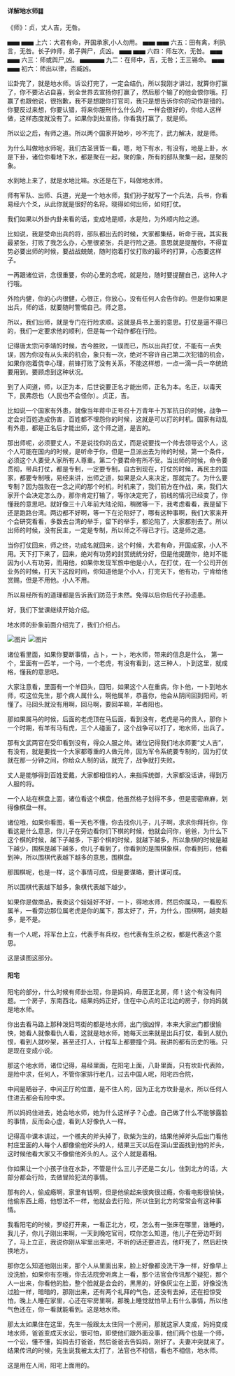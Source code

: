 
#### 详解地水师䷆

《师》：贞，丈人吉，无咎。

▅▅ ▅▅ 上六：大君有命，开国承家,小人勿用。
▅▅ ▅▅ 六五：田有禽，利执言，无咎。长子帅师，弟子舆尸，贞凶。
▅▅ ▅▅ 六四：师左次，无咎。
▅▅ ▅▅ 六三：师或舆尸,凶。
▅▅▅▅ 九二：在师中，吉，无咎；王三锡命。
▅▅ ▅▅ 初六：师出以律，否臧凶。

讼卦完了，就是地水师。诉讼打完了，一定会结仇，所以我刚才讲过，就算你打赢了，你不要沾沾自喜，到全世界去宣扬你打赢了，然后那个输了的他会恨你哦。打赢了也跟他说，很抱歉，我不是想跟你打官司，我只是想告诉你你的动作是错的。你要反过来想，你要认错，将来你服刑什么什么的，一样会很好的，你给人这样做，这样态度就没有了。如果你到处宣扬，你看我打赢了，就是师。

所以讼之后，有师之道。所以两个国家开始吵，吵不完了，武力解决，就是师。

为什么叫做地水师呢，我们古圣贤哲一看，嗯，地下有水，有没有，地是上卦，水是下卦，诸位你看地下水，都是聚在一起，聚的象，所有的部队聚集一起，是聚的象。

水到地上来了，就是水地比嘛。水还是在下，叫做地水师。

师有军队、出师、兵道，光是一个地水师，我们孙子就写了一个兵法，兵书，你看易经六个爻，从此你就是很好的名将。晓得如何出师，如何打仗。

我们如果以外卦内卦来看的话，变成地是顺，水是险，为外顺内险之道。

比如说，我是受命出兵的将，部队都出去的时候，大家都集结，听命于我，其实我最紧张，打败了我怎么办，心里很紧张，兵是行险之道。意思就是提醒你，不得宜势必要出师的时候，要战战兢兢，随时抱着打仗打败的最坏的打算，心态要这样子。

一再跟诸位讲，念很重要，你的心里的念呢，就是险，随时要提醒自己，这种人才行哦。

外险内健，你的心内很健，心很正，你放心，没有任何人会告你的。但是你如果是出兵，师的话，就要随时警惕自己。师之意。

所以，我们出师，就是专门在行险求顺。这就是兵书上面的意思。打仗是逼不得已的，我们一定要求他的顺利，但是每一个动作都在行险。

记得唐太宗问李靖的时候，古今胜败，一误而已，所以出兵打仗，不能有一点失误，因为你没有从头来的机会，象只有一次，绝对不容许自己第二次犯错的机会，如果你抱着侥幸心理，前锋打败了没有关系，不能这样想，一点一滴一兵一卒统统要用到。要顾虑到这种状况。

到了人间道，师，以正为本，后世说要正名才能出师，正名为本。名正，以毒天下，民弗怨也（人民也不会怪你）。贞正，吉。

比如说一个国家有外患，就像当年蒋中正号召十万青年十万军抗日的时候，战争一定会对百姓造成伤害，百姓都不埋怨你的时候，这就是可以打的时机。国家有动乱有外患，都是正名后才能出师，这个师之道，是吉的。

那出师呢，必须要丈人，不是说找你的岳丈，而是说要找一个帅去领导这个人，这个人可能在国内的时候，是听命于你，但是一旦派出去为帅的时候，第一个条件，必须这个人要受人家所有人尊重。第二个要君命有所不受。当出师的时候，命令要贯彻，带兵打仗，都是专制，一定要专制，自古到现在，打仗的时候，再民主的国家，都要专制哦，易经来讲，出师之道，如果是众人来决定，那就完了。为什么要专制？因为胜败在一念之间的那个时机，时机来了，我们前方在作战，来，我们大家开个会决定怎么办，那你肯定打输了，等你决定完了，前线的情况已经变了，你懂我的意思吧。就好像三十八年前大陆沦陷，稍微等一下，我考虑看看，我是留下还是跑路台湾。两边都不好啊，等一下在沦陷好了，哪有这种事啊，我们大家来开个会研究看看，多数去台湾的举手，留下的举手，都沦陷了，大家都别去了。所以出师的时候，没有民主，一定是专制，所以师之不得已才行。这是师之道。

当你打仗回来，师之终，功成名就回来，这个时候，大君有命，开国成家，小人不用。天下打下来了，回来，绝对有功劳的封赏统统分好，但是他提醒你，绝对不能因为小人有功劳，而用他，如果你发现军旅中他是小人，在打仗，在一个公司开创业务的时候，打天下这段时间，你知道他是个小人，打完天下，他有功，宁肯给他赏赐，但是不用他。小人不用。

所以易经所有的道理都是告诉我们防范于未然。免得以后你后代子孙遗患。

好，我们下堂课继续开始介绍。

地水师的卦象前面介绍完了，我们介绍占。

![图片](../img/地水师.jpg)
![图片](../img/地水师2.jpg)
 
诸位看里面，如果你要断事情，占卜，一卜，地水师，带来的信息是什么，
第一个，里面有一匹羊，一个马，一个老虎，有没有看到，这三种人，卜到这里，就成格，懂我的意思吧。

大家注意看，里面有一个羊回头，回阳，如果这个人在重病，你卜他，一卜到地水师，哎这位先生，那个病人属什么，啊他属羊，恭喜你，他会从阴间回到阳间，听懂了。马回头就没有用啊，回马啊，要回羊嘛，羊者阳也。

那如果属马的时候，后面的老虎顶在马后面，看到没有，老虎是马的贵人，那你卜一个时期，有羊有马有虎，三个人碰面了，这个战争可以打了，地水师，出兵了。

那有文武两官在受印看到没有，得众人服之帅。诸位记得我们地水师要“丈人吉”，有没有，就是要找一个大家都尊重的人做元帅，因为军令系统要专制的，因为打仗就在那一分钟之间，你给众人制的话，就完了，战争就打失败。

丈人是能够得到百姓爱戴，大家都相信的人，来指挥统御，大家都没话讲，得到万人服的将。

一个人站在棋盘上面，诸位看这个棋盘，他虽然格子划得不多，但是密密麻麻，划得像棋盘一样。

诸位哦，如果你看图，看一天也不懂，你去找你儿子，儿子啊，求求你拜托你，你看这是什么意思，你儿子在旁边看你们下棋的时候，他就会问你，爸爸，为什么下这个棋的时候，越下子越多，下那个棋的时候，就越下越多，所以象棋的时候是越下越少，围棋是越下越多，你儿子看到了，你看到的是围棋象棋，你看到形，他看到神，所以围棋代表越下越多的意思，围棋盘。

那围棋呢，也是一样，这个事情可成，但是要谋略，要计谋可成。

所以围棋代表越下越多，象棋代表越下越少。

如果你是做商品，我卖这个娃娃好不好，一卜，得地水师，然后你属马，一看股东属羊，一看旁边那位属老虎是你的属下，那太好了，开，为什么，围棋啊，越卖越多，是不是。

有一个人呢，将军台上立，代表手有兵权，也代表有生杀之权，都是代表这个意思。

这是读图这部分。

#### 阳宅

阳宅的部分，什么时候有师卦出现，你是妈妈，母居正北房，师！这个有没有问题。一个房子，东南西北，结果妈妈正好，住在中心点的正北边的房子，你妈妈就是地水师。

你出去看马路上那种泼妇骂街的都是地水师，出门很凶悍，本来大家出门都很愉快，她看人就像看仇人看，这就是地水师，她每天出来就是出兵打仗，看到人就仇恨，看到人就吵架，甚至还打人，计程车上都要撞个洞。我讲的都有历史的哦。只是现在变成小说。

那这个地水师，诸位记得，易经里面，在阳宅上面，八卦里面，只有坎卦代表险，是险中求，任何人，不管你家排行老几，过去中国人呢，阳宅四合院，

中间是晒谷子，中间正厅的位置，是不住人的，因为正北方坎卦是水，所以任何人住进去都会有险中求。

所以妈妈住进去，她会地水师，她为什么这样子？心虚。自己做了什么不能够露脸的事情，反而会心虚，看到人好像仇人一样。

记得高中课本讲过，一个樵夫的斧头掉了，砍柴为生的，结果他掉斧头后出门看他村庄里面的人每个人都像偷他斧头的人，结果三天以后在深山里面找到他的斧头，这时候他看大家又不像偷他斧头的人。这个人就是着相。

你如果让一个小孩子住在水卦，不管是什么三儿子还是二女儿，住到北方的话，大部分都会行险，去做冒险犯法的事情。

那有的人，偷成瘾啊，家里有钱啊，但是他偷起来很爽很过瘾，你看电影很愉快，他偷东西上瘾，他想法不一样，他就会去行险，所以住到北方的常常会有这种事情。

我看阳宅的时候，罗经打开来，一看正北方，哎，怎么有一张床在哪里，谁睡的，我儿子，你儿子刚出来啊，一天到晚吃官司，哎你怎么知道，他儿子在旁边吓到了，马上立正，我说你刚从牢里出来吧，不听的话还要进去，他吓死了，然后赶快换地方。

那你怎么知道他刚出来，那个人从里面出来，脸上好像都没洗干净一样，好像早上没洗脸，如果你有空哦，你去法院旁听席上一看，那个法官会传讯那个疑犯，那个人一出来，你看他的脸，整个脸就是会会的，黑黑的，好像灰尘在上面，好像没洗过脸一样，暗暗的，那刚出来，还有两个礼拜的气色，还没有去掉，还在担惊受怕，晚上人睡在家里，心还在牢房里啊，那晚上睡觉就怕早上有什么事情，所以他气色还在，你一看就能看到。这是地水师。

那太太如果住在这里，先生一般跟太太住同一个房间，那就这家人变成，妈妈变成地水师，爸爸变成天水讼，很可怕，即使他们跟外面没事，他们两个也是一个师，一个讼，懂不懂，妈妈去打爸爸，然后爸爸去告妈妈，刚好了。夫妻冲突就来了。结果传讯的时候，先生说我被太太打了，法官也不相信，看也不相信，地水师。

这是用在人间，阳宅上面用的。
